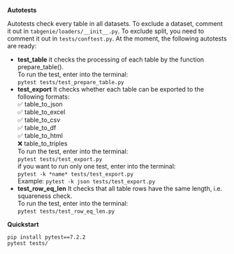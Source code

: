 **Autotests**  

Autotests check every table in all datasets. To exclude a dataset, comment it out in ```tabgenie/loaders/__init__.py```. To exclude split, you need to comment it out in ```tests/conftest.py```.
At the moment, the following autotests are ready:

  - **test_table** it checks the processing of each table by the function prepare_table().    
To run the test, enter into the terminal:  
   ```pytest tests/test_prepare_table.py```
  - **test_export** It checks whether each table can be exported to the following formats:  
   ✅ table_to_json  
   ✅ table_to_excel  
   ✅ table_to_csv  
   ✅ table_to_df  
   ✅ table_to_html  
   ❌ table_to_triples  
   To run the test, enter into the terminal:  
   ```pytest tests/test_export.py```  
   if you want to run only one test, enter into the terminal:  
   ```pytest -k *name* tests/test_export.py```  
   Example:  ```pytest -k json tests/test_export.py``` 
  - **test_row_eq_len** It checks that all table rows have the same length, i.e. squareness check.    
To run the test, enter into the terminal:  
   ```pytest tests/test_row_eq_len.py```

**Quickstart**
```
pip install pytest==7.2.2
pytest tests/
```
